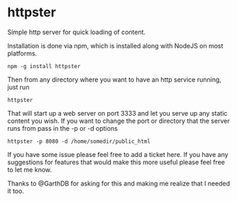 httpster
========

Simple http server for quick loading of content.

Installation is done via npm, which is installed along with NodeJS on most platforms.

    npm -g install httpster

Then from any directory where you want to have an http service running, just run

    httpster

That will start up a web server on port 3333 and let you serve up any static content you wish. If you want to change the port or directory that the server runs from pass in the -p or -d options

    httpster -p 8080 -d /home/somedir/public_html

If you have some issue please feel free to add a ticket here. If you have any suggestions for features that would make this more useful please feel free to let me know.

Thanks to @GarthDB for asking for this and making me realize that I needed it too.
